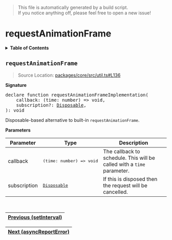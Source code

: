 > This file is automatically generated by a build script.<br>If you notice anything off, please feel free to open a new issue!

# requestAnimationFrame

<details><summary><b>Table of Contents</b></summary><br>

1. [<code>requestAnimationFrame</code>](#requestAnimationFrame)</details>

## <a name="requestAnimationFrame"></a><code>requestAnimationFrame</code>

> Source Location: [packages\/core\/src\/util.ts#L136](..\/..\/packages\/core\/src\/util.ts#L136)

<b>Signature</b>

<pre>declare function requestAnimationFrameImplementation(<br>    callback: (time: number) =&gt; void,<br>    subscription?: <a href="../01-api-basics/00-Disposable.md#Disposable-Interface">Disposable</a>,<br>): void</pre>

Disposable-based alternative to built-in <code>requestAnimationFrame</code>.

<b>Parameters</b>

| Parameter | Type | Description |
| --- | --- | --- |
| callback | <pre lang="ts">(time: number) =&gt; void</pre> | The callback to schedule. This will be called with a <code>time</code> parameter. |
| subscription | <pre>[Disposable](../01-api-basics/00-Disposable.md#Disposable-Interface)</pre> | If this is disposed then the request will be cancelled. |
<br>

| [Previous \(setInterval\)](01-setInterval.md#readme) |
| --- |

<div align="right">

| [Next \(asyncReportError\)](03-asyncReportError.md#readme) |
| --- |
</div>
